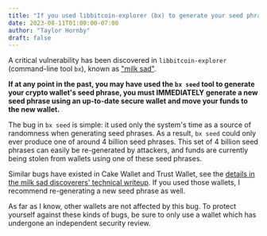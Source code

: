 ```yaml
---
title: "If you used libbitcoin-explorer (bx) to generate your seed phrase, rotate it ASAP!"
date: 2023-08-11T01:00:00-07:00
author: "Taylor Hornby"
draft: false
---
```


A critical vulnerability has been discovered in `libbitcoin-explorer`
(command-line tool `bx`), known as ["milk sad"](https://milksad.info/).

**If at any point in the past, you may have used the `bx seed` tool to generate
your crypto wallet's seed phrase, you must IMMEDIATELY generate a new seed
phrase using an up-to-date secure wallet and move your funds to the new
wallet.**

The bug in `bx seed` is simple: it used only the system's time as a source of
randomness when generating seed phrases. As a result, `bx seed` could only ever
produce one of around 4 billion seed phrases. This set of 4 billion seed phrases
can easily be re-generated by attackers, and funds are currently being stolen
from wallets using one of these seed phrases.

Similar bugs have existed in Cake Wallet and Trust Wallet, see the [details in
the milk sad discoverers' technical
writeup](https://milksad.info/disclosure.html). If you used those wallets, I
recommend re-generating a new seed phrase as well.

As far as I know, other wallets are not affected by this bug. To protect
yourself against these kinds of bugs, be sure to only use a wallet which has
undergone an independent security review.
